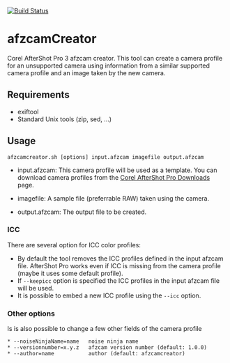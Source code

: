 [![Build Status](https://travis-ci.org/asalamon74/afzcamcreator.svg?branch=master)](https://travis-ci.org/asalamon74/afzcamcreator)

# afzcamCreator

Corel AfterShot Pro 3 afzcam creator. This tool can create a camera profile for an unsupported camera using information from a similar supported camera profile and an image taken by the new camera.

## Requirements

- exiftool
- Standard Unix tools (zip, sed, ...)

## Usage

```
afzcamcreator.sh [options] input.afzcam imagefile output.afzcam
```

* input.afzcam: This camera profile will be used as a template. You can
 download camera profiles from the [Corel AfterShot Pro
 Downloads](http://learn.corel.com/aftershot-pro-downloads/) page.

* imagefile: A sample file (preferrable RAW) taken using the camera.

* output.afzcam: The output file to be created.

### ICC

There are several option for ICC color profiles:

* By default the tool removes the ICC profiles defined in the input afzcam file. AfterShot Pro works even if ICC is missing from the camera profile (maybe it uses some default profile).
* If `--keepicc` option is specified the ICC profiles in the input afzcam file will be used.
* It is possible to embed a new ICC profile using the `--icc` option.

### Other options

Is is also possible to change a few other fields of the camera profile

```
* --noiseNinjaName=name   noise ninja name
* --versionnumber=x.y.z   afzcam version number (default: 1.0.0)
* --author=name           author (default: afzcamcreator)
```
